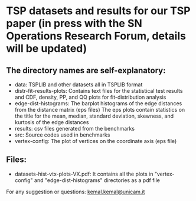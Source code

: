 # TSP datasets and results for our TSP paper (in press with the SN Operations Research Forum, details will be updated) 
 
## The directory names are self-explanatory: 

* data: TSPLIB and other datasets all in TSPLIB format  
* distr-fit-results-plots: Contains text files for the statistical test results and
CDF, density, PP, and QQ plots for fit-distribution analysis  
* edge-dist-histograms: The barplot histograms of the edge distances from the distance matrix (eps files)
The eps plots contain statistics on the title for the mean, median, standard deviation, skewness, 
and kurtosis of the edge distances  
* results: csv files generated from the benchmarks  
* src: Source codes used in benchmarks 
* vertex-config: The plot of vertices on the coordinate axis (eps file) 
 
##  Files:
- datasets-hist-vtx-plots-VX.pdf: It contains all the plots in "vertex-config" and "edge-dist-histograms"
directories as a pdf file  


For any suggestion or questions:
kemal.kemal@unicam.it

